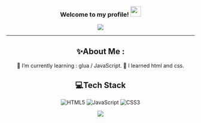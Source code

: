 <h3 align="center">
  Welcome to my profile!
  <img src="https://media.giphy.com/media/hvRJCLFzcasrR4ia7z/giphy.gif" width="28">
</h3>
<p align="center">
  <a href="[https://github.com/zwwkk](https://github.com/zwwkk)"><img src="https://readme-typing-svg.herokuapp.com/?color=%2336BCF7&center=true&vCenter=true&lines=Hi+%2C+I+am+zwk"></a>
</p>

---
<div align="center">
  
## ✨About Me :
  
🌱 I’m currently learning : glua / JavaScript.
🧶 I learned html and css.

## 💻Tech Stack
![HTML5](https://img.shields.io/badge/html5-%23E34F26.svg?style=for-the-badge&logo=html5&logoColor=white) ![JavaScript](https://img.shields.io/badge/javascript-%23323330.svg?style=for-the-badge&logo=javascript&logoColor=%23F7DF1E) ![CSS3](https://img.shields.io/badge/css3-%231572B6.svg?style=for-the-badge&logo=css3&logoColor=white)

![](https://komarev.com/ghpvc/?username=zwwkk&label=Visitors+Count&color=brightgreen)
</div>
